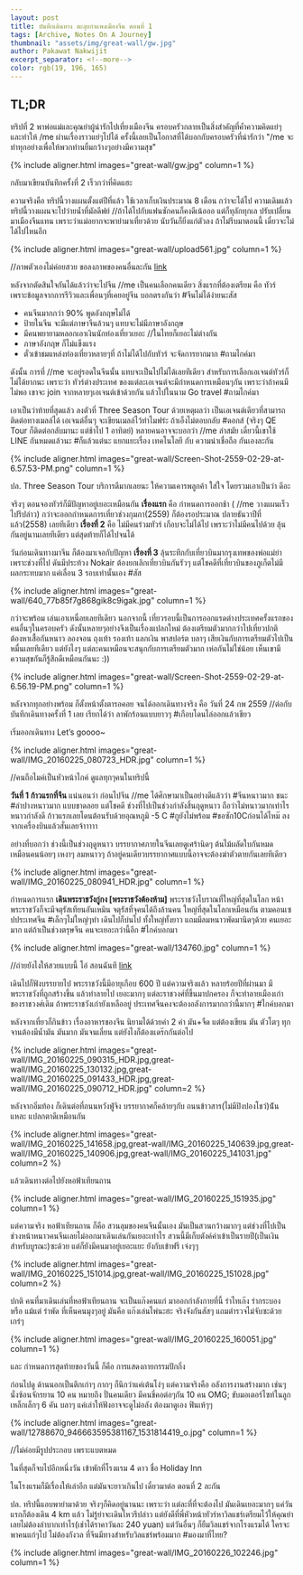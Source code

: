 ```yaml
---
layout: post
title: บันทึกเดินทาง ตะลุยกำแพงเมืองจีน ตอนที่ 1
tags: [Archive, Notes On A Journey]
thumbnail: "assets/img/great-wall/gw.jpg"
author: Pakawat Nakwijit
excerpt_separator: <!--more-->
color: rgb(19, 196, 165)
---
```


## TL;DR

ทริปที่ 2 พาพ่อแม่และคุณย่าผู้น่ารักไปเที่ยงเมืองจีน ครอบครัวกลายเป็นสิ่งสำคัญที่ค้ำความคิดแย่ๆ และทำให้ /me ผ่านเรื่องราวแย่ๆไปได้ ครั้งนี้เลยเป็นโอกาสที่ได้บอกกับครอบครัวที่น่ารักว่า "/me จะทำทุกอย่างเพื่อให้พวกท่านยิ้มกว้างๆอย่างมีความสุข"
<!--more-->

{% include aligner.html images="great-wall/gw.jpg" column=1 %}

กลับมาเขียนบันทึกครั้งที่ 2 เร็วกว่าที่คิดแฮะ

ความจริงคือ ทริปนี้วางแผนตั้งแต่ปีที่แล้ว ใช้เวลาเก็บเงินประมาณ 8 เดือน กว่าจะได้ไป ความเดิมแล้ว ทริปนี้วางแผนจะไปว่ายน้ำที่มัลดีฟย์ //ถ้าได้ไปกับแฟนซักคนก็คงดีเน้อออ แต่ก็ทุลักทุกเล ปรับเปลี่ยนมาเมืองจีนแทน เพราะว่าแม่อยากจะพาย่ามาเที่ยวด้วย นับวันก็ยิ่งแก่ตัวลง ถ้าไม่รีบมาตอนนี้ เดี๋ยวจะไม่ได้ไปไหนอีก

{% include aligner.html images="great-wall/upload561.jpg" column=1 %}

//ภาพตัวเองไม่ค่อยสวย ขอลงภาพของคนอื่นละกัน [link](http://chill.co.th/article.php?aid=106)

หลังจากตัดสินใจกันได้แล้วว่าจะไปจีน //me เป็นคนเลือกคนเดียว สิ่งแรกที่ต้องเตรียม คือ ทัวร์ เพราะข้อมูลจากการรีวิวและเพื่อนๆที่เคยอยู่จีน บอกตรงกันว่า <span class="tag-en">#จีนไม่ได้ง่ายนะสัส</span>

* คนจีนมากกว่า 90% พูดอังกฤษไม่ได้
* ป้ายในจีน จะมีแต่ภาษาจีนล้วนๆ แทบจะไม่มีภาษาอังกฤษ
* มีคนพยายามหลอกเอาเงินนักท่องเที่ยวเยอะ //ในไทยก็เยอะไม่ต่างกัน
* ภาษาอังกฤษ ก็ไม่แข็งแรง
* ตั๋วเข้าชมแหล่งท่องเที่ยวหลายๆที่ ถ้าไม่ได้ไปกับทัวร์ จะจัดการยากมาก <span class="tag-en">#ถามไกค์มา</span>

ดังนั้น การที่ //me จะอยู่รอดในจีนนั้น แทบจะเป็นไปไม่ได้เลยทีเดียว สำหรับการเลือกเอเจนต์ทัวร์ก็ไม่ได้ยากนะ เพราะว่า ทัวร์ต่างประเทศ ของแต่ละเอเจนต์จะมีกำหนดการเหมือนๆกัน เพราะว่าถ้าคนมีไม่พอ เขาจะ join จากหลายๆเอเจนต์เข้าด้วยกัน แล้วไปในนาม Go travel <span class="tag-en">#ถามไกค์มา</span>

เอาเป็นว่าท้ายที่สุดแล้ว ลงตัวที่ Three Season Tour ด้วยเหตุผลว่า เป็นเอเจนต์เดียวที่สามารถติดต่อทางเมลล์ได้ เอเจนต์อื่นๆ จะเขียนเมลล์ไว้ทำไมฟร่ะ ถ้าเอ็งไม่ตอบกลับ <span class="tag-en">#ดอกส์</span> (จริงๆ QE Tour ก็ติดต่อกลับมานะ แต่ช้าไป 1 อาทิตย์) หลายคนอาจจะบอกว่า //me ล่าสมัย เดี๋ยวนี้เขาใช้ LINE กันหมดแล้วนะ <span class="tag-en">#ก็แล้วแต่นะ</span> แยกแยะเรื่อง เทคโนโลยี กับ ความน่าเชื่อถือ กันเองละกัน

{% include aligner.html images="great-wall/Screen-Shot-2559-02-29-at-6.57.53-PM.png" column=1 %}


ปล. Three Season Tour บริการดีมากเลยนะ ให้ความเคารพลูกค้า ใส่ใจ โดยรวมเอาเป็นว่า ดีอะ

จริงๆ ตอนจองทัวร์ก็มีปัญหาอยู่เยอะเหมือนกัน **เรื่องแรก** คือ กำหนดการออกช้า ( //me วางแผนเร็วไปรึปล่าว) กว่าจะออกกำหนดการเที่ยวช่วงกุมภา(2559) ก็ต้องรอประมาณ ปลายธันวาปีที่แล้ว(2558) เลยทีเดียว **เรื่องที่ 2** คือ ไม่มีคนร่วมทัวร์ เกือบจะไม่ได้ไป เพราะว่าไม่มีคนไปด้วย ลุ้นกันอยู่นานเลยทีเดียว แต่สุดท้ายก็ได้ไปจนได้

วันก่อนเดินทางมาจีน ก็ต้องมาเจอกับปัญหา **เรื่องที่ 3** ลุ้นระทึกกับเที่ยวบินมากรุงเทพของพ่อแม่ย่า เพราะช่วงที่ไป ดันมีประท้วง Nokair ต้องยกเลิกเที่ยวบินกันรัวๆ แต่โชคดีที่เที่ยวบินของภูเก็ตไม่มีผลกระทบมาก แค่เลื่อน 3 รอบเท่านั้นเอง <span class="tag-en">#สัส</span>

{% include aligner.html images="great-wall/640_77b85f7g868gik8c9igak.jpg" column=1 %}


กว่าจะพร้อม เล่นเอาเหนื่อยเลยทีเดียว นอกจากนี้ เที่ยวรอบนี้เป็นการออกแรดต่างประเทศครั้งแรกของคนอื่นๆในครอบครัว ดังนั้นหลายๆอย่างจึงเป็นเรื่องแปลกใหม่ ต้องเตรียมตัวมากกว่าไปเที่ยวปกติ ต้องหาเสื้อกันหนาว ลองจอน ถุงเท้า รองเท้า แลกเงิน พาสปอร์ต บลาๆ เสียเงินกับการเตรียมตัวไปเป็นหมื่นเลยทีเดียว แต่ยังไงๆ แต่ละคนเหมือนจะสนุกกับการเตรียมตัวมาก เห่อกันไม่ใช่น้อย เห็นเขามีความสุขกันก็รู้สึกดีเหมือนกันนะ :))

{% include aligner.html images="great-wall/Screen-Shot-2559-02-29-at-6.56.19-PM.png" column=1 %}


หลังจากทุกอย่างพร้อม ก็ตั้งหน้าตั้งตารอคอย จนได้ออกเดินทางจริง คือ วันที่ 24 กพ 2559 //ต่อกับบันทึกเดินทางครั้งที่ 1 เลย เรียกได้ว่า ลาพักร้อนแบบยาวๆ <span class="tag-en">#เกือบโดนไล่ออกแล้วเชียว</span>

เริ่มออกเดินทาง Let’s goooo~

{% include aligner.html images="great-wall/IMG_20160225_080723_HDR.jpg" column=1 %}

//คนถือไมค์เป็นหัวหน้าไกค์ ดูแลทุกๆคนในทริปนี้

**วันที่ 1 ก้าวแรกที่จีน** แน่นอนว่า ก่อนไปจีน //me ได้ศึกษามาเป็นอย่างดีแล้วว่า <span class="tag-en">#จีนหนาวมาก</span> ชนะ <span class="tag-en">#ลำปางหนาวมาก</span> แบบขาดลอย แต่โชคดี ช่วงที่ไปเป็นช่วงกำลังสิ้นฤดูหนาว ถือว่าไม่หนาวมากเท่าไร หนาวกำลังดี ก้าวแรกเลยโดนต้อนรับด้วยอุณหภูมิ -5 C <span class="tag-en">#กูยังไม่พร้อม</span> <span class="tag-en">#ขอซัก</span>10Cก่อนได้ไหม๊ ลงจากเครื่องบินแล้วสั่นเลยจ้าาาาา

อย่างที่บอกว่า ช่วงนี้เป็นช่วงฤดูหนาว บรรยากาศภายในจีนเลยดูเศร้านิดๆ ต้นไม้ผลัดใบกันหมด เหมือนคนน้อยๆ เหงาๆ ลมหนาวๆ ถ้าอยู่คนเดียวบรรยากาศแบบนี้อาจจะต้องฆ่าตัวตายกันเลยทีเดียว

{% include aligner.html images="great-wall/IMG_20160225_080941_HDR.jpg" column=1 %}


กำหนดการแรก **เดินพระราชวังกู่กง [พระราชวังต้องห้าม]** พระราชวังโบราณที่ใหญ่ที่สุดในโลก หน้าพระราชวังก็จะมีจตุรัสเทียนอันเหมิน จตุรัสที่จุคนได้ถึงล้านคน ใหญ่ที่สุดในโลกเหมือนกัน ตามคอนเซปประเทศจีน <span class="tag-en">#เล็กๆไม่ใหญ่ๆทำ</span> เดินไปก็บ่นไป ทั้งใหญ่ทั้งยาว แถมมีลมหนาวพัดมานิดๆด้วย คนเยอะมาก แต่ถ้าเป็นช่วงตรุษจีน คนจะเยอะกว่านี้อีก <span class="tag-en">#ไกค์บอกมา</span>

{% include aligner.html images="great-wall/134760.jpg" column=1 %}

//ถ่ายยังไงให้สวยแบบนี้ โอ๋ สอนฉันที [link](http://www.bloggang.com/viewdiary.php?id=africa&month=08-2012&date=14&group=10&gblog=201)

เดินไปก็ฟังบรรยายไป พระราชวังนี้มีอายุเกือบ 600 ปี แต่ความจริงแล้ว หลายร้อยปีที่ผ่านมา มีพระราชวังที่ถูกสร้างขึ้น แล้วทำลายไป เยอะมากๆ แต่ละราชวงศ์ที่ขึ้นมาปกครอง ก็จะทำลายเมืองเก่าของราชวงศ์เดิม ถ้าพระราชวังเก่ายังเหลืออยู่ ประเทศจีนคงจะต้องอลังการมากกว่านี้มากๆ <span class="tag-en">#ไกค์บอกมา</span>

หลังจากเที่ยวก็กินข้าว เรื่องอาหารของจีน นิยามได้ด้วยคำ 2 คำ มัน+จืด แต่ต้องเขียน มัน ตัวโตๆ ทุกจานต้องมีน้ำมัน มันมาก มันจนเลี่ยน แต่ยังไงก็ต้องแดร๊กกันต่อไป

{% include aligner.html images="great-wall/IMG_20160225_090315_HDR.jpg,great-wall/IMG_20160225_130132.jpg,great-wall/IMG_20160225_091433_HDR.jpg,great-wall/IMG_20160225_090712_HDR.jpg" column=2 %}

หลังจากอิ่มท้อง ก็เดินต่อที่ถนนหวังฟู่จิง บรรยากาศก็คล้ายๆกับ ถนนข้าวสาร(ไม่มีปิงปองโชว์)น้ันแหละ แปลกตาดีเหมือนกัน

{% include aligner.html images="great-wall/IMG_20160225_141658.jpg,great-wall/IMG_20160225_140639.jpg,great-wall/IMG_20160225_140906.jpg,great-wall/IMG_20160225_141031.jpg" column=2 %}

แล้วเดินทางต่อไปยังหอฟ้าเทียนถาน

{% include aligner.html images="great-wall/IMG_20160225_151935.jpg" column=1 %}


แต่ความจริง หอฟ้าเทียนถาน ก็คือ สวนลุมของคนจีนนั้นเอง มันเป็นสวนกว้างมากๆ แต่ช่วงที่ไปเป็นช่วงหน้าหนาวคนจีนเลยไม่ออกมาเดินเล่นกันเยอะเท่าไร สวนนี้มีเก็บตังค์ค่าเข้าเป็นรายปี(เป็นเงินสำหรับบูรณะ)ซะด้วย แต่ก็ยังมีคนมาอยู่เยอะแยะ ยังกับเข้าฟรี เจ๋งๆๆ

{% include aligner.html images="great-wall/IMG_20160225_151014.jpg,great-wall/IMG_20160225_151028.jpg" column=2 %}

ปกติ คนที่มาเดินเล่นที่หอฟ้าเทียนถาน จะเป็นแก๊งคนแก่ มาออกกำลังกายที่นี้ รำไทเก๊ง รำกระบอง หรือ แม้แต่ รำพัด ที่เห็นคนมุงๆอยู่ มันคือ แก๊งเล่นไพ่นะฮะ จริงจังกันสัสๆ แถมตำรวจไม่จับซะด้วย เกร๋ๆ

{% include aligner.html images="great-wall/IMG_20160225_160051.jpg" column=1 %}


และ กำหนดการสุดท้ายของวันนี้ ก็คือ การแสดงกายกรรมปักกิ่ง

ก่อนไปดู ด้านนอกเป็นตึกเก่าๆ กากๆ ก็นึกว่าแค่เต้นโง่ๆ แต่ความจริงคือ อลังการงานสร้างมาก เช่นๆ นั่งซ้อนจักรยาน 10 คน หมายถึง ปั่นคนเดียว มีคนขี่คอต่อๆกัน 10 คน OMG; ขับมอเตอร์ไซท์ในลูกเหล็กเล็กๆ 6 คัน บลาๆ แค่เล่าให้ฟังอาจจะดูไม่อลัง ต้องมาดูเอง ฟินเห้ๆๆ

{% include aligner.html images="great-wall/12788670_946663595381167_1531814419_o.jpg" column=1 %}

//ไม่ค่อยมีรูปประกอบ เพราะแบตหมด

ในที่สุดก็จบไปอีกหนึ่งวัน เข้าพักที่โรงแรม 4 ดาว ชื่อ Holiday Inn

ในโรงแรมก็มีเรื่องให้เล่าอีก แต่มันจะยาวเกินไป เดี๋ยวมาต่อ ตอนที่ 2 ละกัน

ปล. ทริปนี้แอบพาย่ามาด้วย จริงๆก็คิดอยู่นานนะ เพราะว่า แต่ละที่ที่จะต้องไป มันเดินเยอะมากๆ แค่วันแรกก็ต้องเดิน 4 km แล้ว ไม่รู้ย่าจะเดินไหวรึปล่าว แต่ยังดีที่พี่หัวหน้าทัวร์หาวิลแชร์เตรียมไว้ให้คุณย่า เลยไม่ต้องลำบากเท่าไร(เช่าได้ราคาวันละ 240 yuan) แต่วันอื่นๆ ก็ยืมวิลแชร์จากโรงแรมได้ ใครจะพาคนแก่ๆไป ไม่ต้องกังวล ที่จีนมีทางสำหรับวิลแชร์พร้อมมาก <span class="tag-en">#มองมาที่ไทย</span>?

{% include aligner.html images="great-wall/IMG_20160226_102246.jpg" column=1 %}

